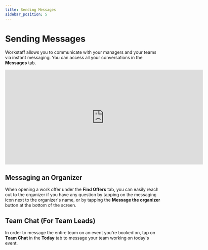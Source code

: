 ```yaml
---
title: Sending Messages
sidebar_position: 5
---
```


# Sending Messages

Workstaff allows you to communicate with your managers and your teams via instant messaging. You can access all your conversations in the **Messages** tab.

<iframe width="640" height="307" src="https://www.loom.com/embed/6a277e6e297343aab1f32e25ec1649af" frameborder="0" webkitallowfullscreen mozallowfullscreen allowfullscreen></iframe>

## Messaging an Organizer 
When opening a work offer under the **Find Offers** tab, you can easily reach out to the organizer if you have any question by tapping on the messaging icon next to the organizer's name, or by tapping the **Message the organizer** button at the bottom of the screen. 

## Team Chat (For Team Leads)
In order to message the entire team on an event you're booked on, tap on **Team Chat** in the **Today** tab to message your team working on today's event.
